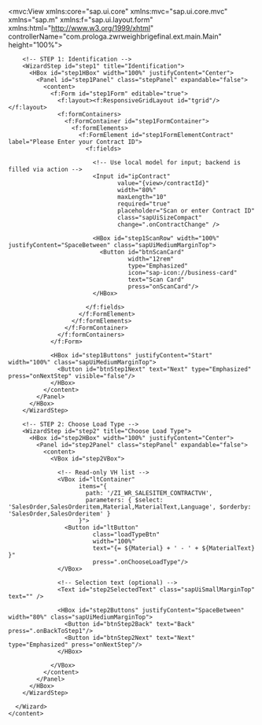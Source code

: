 <mvc:View
  xmlns:core="sap.ui.core"
  xmlns:mvc="sap.ui.core.mvc"
  xmlns="sap.m"
  xmlns:f="sap.ui.layout.form"
  xmlns:html="http://www.w3.org/1999/xhtml"
  controllerName="com.prologa.zwrweighbrigefinal.ext.main.Main"
  height="100%">

  <Page id="Main" class="myApp">
    <content>
      <Wizard id="weighingWizard" complete="onWizardComplete">

        <!-- STEP 1: Identification -->
        <WizardStep id="step1" title="Identification">
          <HBox id="step1HBox" width="100%" justifyContent="Center">
            <Panel id="step1Panel" class="stepPanel" expandable="false">
              <content>
                <f:Form id="step1Form" editable="true">
                  <f:layout><f:ResponsiveGridLayout id="tgrid"/></f:layout>
                  <f:formContainers>
                    <f:FormContainer id="step1FormContainer">
                      <f:formElements>
                        <f:FormElement id="step1FormElementContract" label="Please Enter your Contract ID">
                          <f:fields>

                            <!-- Use local model for input; backend is filled via action -->
                            <Input id="ipContract"
                                   value="{view>/contractId}"
                                   width="80%"
                                   maxLength="10"
                                   required="true"
                                   placeholder="Scan or enter Contract ID"
                                   class="sapUiSizeCompact"
                                   change=".onContractChange" />

                            <HBox id="step1ScanRow" width="100%" justifyContent="SpaceBetween" class="sapUiMediumMarginTop">
                              <Button id="btnScanCard"
                                      width="12rem"
                                      type="Emphasized"
                                      icon="sap-icon://business-card"
                                      text="Scan Card"
                                      press="onScanCard"/>
                            </HBox>

                          </f:fields>
                        </f:FormElement>
                      </f:formElements>
                    </f:FormContainer>
                  </f:formContainers>
                </f:Form>

                <HBox id="step1Buttons" justifyContent="Start" width="100%" class="sapUiMediumMarginTop">
                  <Button id="btnStep1Next" text="Next" type="Emphasized" press="onNextStep" visible="false"/>
                </HBox>
              </content>
            </Panel>
          </HBox>
        </WizardStep>

        <!-- STEP 2: Choose Load Type -->
        <WizardStep id="step2" title="Choose Load Type">
          <HBox id="step2HBox" width="100%" justifyContent="Center">
            <Panel id="step2Panel" class="stepPanel" expandable="false">
              <content>
                <VBox id="step2VBox">

                  <!-- Read-only VH list -->
                  <VBox id="ltContainer"
                        items="{
                          path: '/ZI_WR_SALESITEM_CONTRACTVH',
                          parameters: { $select: 'SalesOrder,SalesOrderitem,Material,MaterialText,Language', $orderby: 'SalesOrder,SalesOrderitem' }
                        }">
                    <Button id="ltButton"
                            class="loadTypeBtn"
                            width="100%"
                            text="{= ${Material} + ' - ' + ${MaterialText} }"
                            press=".onChooseLoadType"/>
                  </VBox>

                  <!-- Selection text (optional) -->
                  <Text id="step2SelectedText" class="sapUiSmallMarginTop" text="" />

                  <HBox id="step2Buttons" justifyContent="SpaceBetween" width="80%" class="sapUiMediumMarginTop">
                    <Button id="btnStep2Back" text="Back" press=".onBackToStep1"/>
                    <Button id="btnStep2Next" text="Next" type="Emphasized" press="onNextStep"/>
                  </HBox>

                </VBox>
              </content>
            </Panel>
          </HBox>
        </WizardStep>

      </Wizard>
    </content>
  </Page>
</mvc:View>

